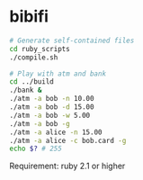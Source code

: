 # bibifi

```sh
# Generate self-contained files
cd ruby_scripts
./compile.sh

# Play with atm and bank
cd ../build
./bank &
./atm -a bob -n 10.00
./atm -a bob -d 15.00
./atm -a bob -w 5.00
./atm -a bob -g
./atm -a alice -n 15.00
./atm -a alice -c bob.card -g
echo $? # 255
```

Requirement: ruby 2.1 or higher